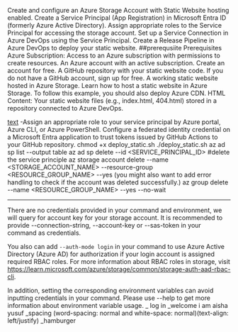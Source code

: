 Create and configure an Azure Storage Account with Static Website hosting enabled.
Create a Service Principal (App Registration) in Microsoft Entra ID (formerly Azure Active Directory).
Assign appropriate roles to the Service Principal for accessing the storage account.
Set up a Service Connection in Azure DevOps using the Service Principal.
Create a Release Pipeline in Azure DevOps to deploy your static website.
##prerequsiite
Prerequisites
Azure Subscription: Access to an Azure subscription with permissions to create resources.
An Azure account with an active subscription. Create an account for free.
A GitHub repository with your static website code. If you do not have a GitHub account, sign up for free.
A working static website hosted in Azure Storage. Learn how to host a static website in Azure Storage. To follow this example, you should also deploy Azure CDN.
HTML Content: Your static website files (e.g., index.html, 404.html) stored in a repository connected to Azure DevOps.

[text](https://learn.microsoft.com/en-us/azure/storage/blobs/storage-blobs-static-site-github-actions?source=recommendations&tabs=openid)
-Assign an appropriate role to your service principal by Azure portal, Azure CLI, or Azure PowerShell.
Configure a federated identity credential on a Microsoft Entra application to trust tokens issued by GitHub Actions to your GitHub repository.
chmod +x deploy_static.sh
./deploy_static.sh
az ad sp list --output table
az ad sp delete --id <SERVICE_PRINCIPAL_ID> #delete the service principle
az storage account delete --name <STORAGE_ACCOUNT_NAME> --resource-group <RESOURCE_GROUP_NAME> --yes (you might also want to add error handling to check if the account was deleted successfully.)
az group delete --name <RESOURCE_GROUP_NAME> --yes --no-wait




******
There are no credentials provided in your command and environment, we will query for account key for your storage account.
It is recommended to provide --connection-string, --account-key or --sas-token in your command as credentials.

You also can add `--auth-mode login` in your command to use Azure Active Directory (Azure AD) for authorization if your login account is assigned required RBAC roles.
For more information about RBAC roles in storage, visit https://learn.microsoft.com/azure/storage/common/storage-auth-aad-rbac-cli.

In addition, setting the corresponding environment variables can avoid inputting credentials in your command. Please use --help to get more information about environment variable usage.
_ log in
_welcome i am aisha yusuf
_spacing (word-spacing: normal and white-space: normal)(text-align: left/justify)
_hamburger

